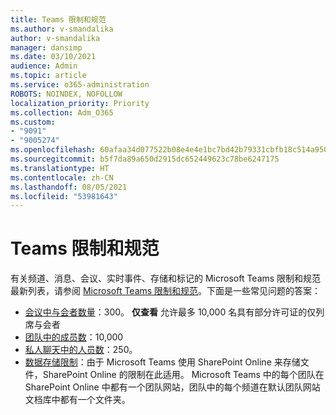 ```yaml
---
title: Teams 限制和规范
ms.author: v-smandalika
author: v-smandalika
manager: dansimp
ms.date: 03/10/2021
audience: Admin
ms.topic: article
ms.service: o365-administration
ROBOTS: NOINDEX, NOFOLLOW
localization_priority: Priority
ms.collection: Adm_O365
ms.custom:
- "9091"
- "9005274"
ms.openlocfilehash: 60afaa34d077522b08e4e4e1bc7bd42b79331cbfb18c514a950f5aa48b00276b
ms.sourcegitcommit: b5f7da89a650d2915dc652449623c78be6247175
ms.translationtype: HT
ms.contentlocale: zh-CN
ms.lasthandoff: 08/05/2021
ms.locfileid: "53981643"
---
```

# <a name="teams-limits-and-specifications"></a>Teams 限制和规范

有关频道、消息、会议、实时事件、存储和标记的 Microsoft Teams 限制和规范最新列表，请参阅 [Microsoft Teams 限制和规范](https://docs.microsoft.com/microsoftteams/limits-specifications-teams)。下面是一些常见问题的答案：

- [会议中与会者数量](https://docs.microsoft.com/microsoftteams/limits-specifications-teams#meetings-and-calls)：300。 **仅查看** 允许最多 10,000 名具有部分许可证的仅列席与会者
- [团队中的成员数](https://docs.microsoft.com/microsoftteams/limits-specifications-teams#teams-and-channels)：10,000
- [私人聊天中的人员数](https://docs.microsoft.com/microsoftteams/limits-specifications-teams#chat)：250。 
- [数据存储限制](https://docs.microsoft.com/microsoftteams/limits-specifications-teams#storage)：由于 Microsoft Teams 使用 SharePoint Online 来存储文件，SharePoint Online 的限制在此适用。 Microsoft Teams 中的每个团队在 SharePoint Online 中都有一个团队网站，团队中的每个频道在默认团队网站文档库中都有一个文件夹。

